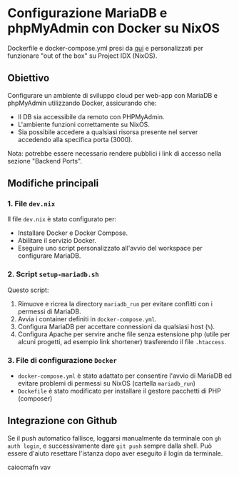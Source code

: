 # Configurazione MariaDB e phpMyAdmin con Docker su NixOS

Dockerfile e docker-compose.yml presi da [qui](https://github.com/br0kenpixel/xampp2docker)
e personalizzati per funzionare "out of the box" su Project IDX (NixOS).

## Obiettivo
Configurare un ambiente di sviluppo cloud per web-app con MariaDB e phpMyAdmin utilizzando Docker, assicurando che:
- Il DB sia accessibile da remoto con PHPMyAdmin.
- L'ambiente funzioni correttamente su NixOS.
- Sia possibile accedere a qualsiasi risorsa presente nel server accedendo alla specifica porta (3000).

Nota: potrebbe essere necessario rendere pubblici i link di accesso nella sezione "Backend Ports".

## Modifiche principali

### 1. **File `dev.nix`**
Il file `dev.nix` è stato configurato per:
- Installare Docker e Docker Compose.
- Abilitare il servizio Docker.
- Eseguire uno script personalizzato all'avvio del workspace per configurare MariaDB.

### 2. **Script `setup-mariadb.sh`**
Questo script:
1. Rimuove e ricrea la directory `mariadb_run` per evitare conflitti con i permessi di MariaDB.
2. Avvia i container definiti in `docker-compose.yml`.
3. Configura MariaDB per accettare connessioni da qualsiasi host (`%`).
4. Configura Apache per servire anche file senza estensione php (utile per alcuni progetti, ad esempio link shortener) trasferendo il file `.htaccess`.

### 3. **File di configurazione `Docker`**
- `docker-compose.yml` è stato adattato per consentire l'avvio di MariaDB ed evitare problemi di permessi su NixOS (cartella `mariadb_run`)
- `Dockefile` è stato modificato per installare il gestore pacchetti di PHP (composer)

## Integrazione con Github
Se il push automatico fallisce, loggarsi manualmente da terminale con `gh auth login`, e successivamente dare `git push` sempre dalla shell.
Può essere d'aiuto resettare l'istanza dopo aver eseguito il login da terminale.


caiocmafn  vav 